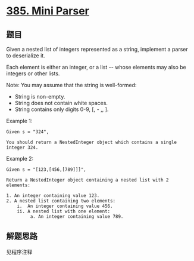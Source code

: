 # [385. Mini Parser](https://leetcode.com/problems/mini-parser/)

## 题目

Given a nested list of integers represented as a string, implement a parser to deserialize it.

Each element is either an integer, or a list -- whose elements may also be integers or other lists.

Note:
You may assume that the string is well-formed:

- String is non-empty.
- String does not contain white spaces.
- String contains only digits 0-9, [, - ,, ].

Example 1:

```text
Given s = "324",

You should return a NestedInteger object which contains a single integer 324.
```

Example 2:

```text
Given s = "[123,[456,[789]]]",

Return a NestedInteger object containing a nested list with 2 elements:

1. An integer containing value 123.
2. A nested list containing two elements:
    i.  An integer containing value 456.
    ii. A nested list with one element:
         a. An integer containing value 789.
```

## 解题思路

见程序注释
